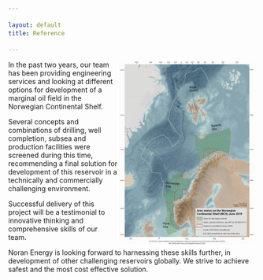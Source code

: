 ```yaml
---

layout: default
title: Reference

---
```


<img src="/images/reference.png" style="float: right" />

In the past two years, our team has been providing engineering services and looking at different options for development of a marginal oil field in the Norwegian Continental Shelf. 

Several concepts and combinations of drilling, well completion, subsea and production facilities were screened during this time, recommending a final solution for development of this reservoir in a technically and commercially challenging environment.

Successful delivery of this project will be a testimonial to innovative thinking and comprehensive skills of our team.

Noran Energy is looking forward to harnessing these skills further, in development of other challenging reservoirs globally. We strive to achieve safest and the most cost effective solution.
